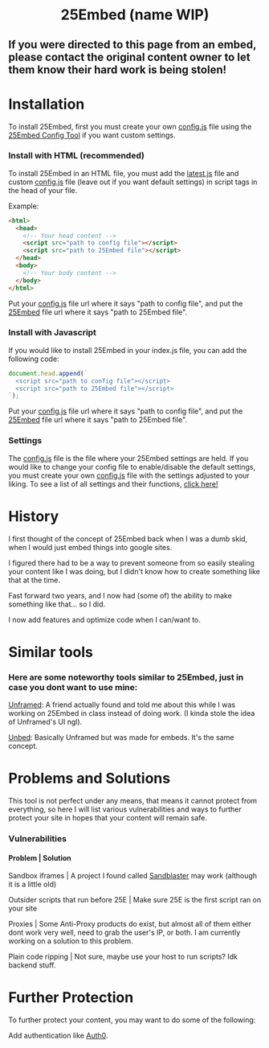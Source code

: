 **<h1 align="center">25Embed (name WIP)</h1>**

**<h2>If you were directed to this page from an embed, please contact the original content owner to let them know their hard work is being stolen!</h2>**

<h1>Installation</h1>
<p>To install 25Embed, first you must create your own <a href="https://github.com/25HoursaDay/25Embed/blob/main/config.js">config.js</a> file using the <a href="">25Embed Config Tool</a> if you want custom settings.
</p>

<h3>Install with HTML (recommended)</h3>
<p>To install 25Embed in an HTML file, you must add the <a href="https://github.com/25HoursaDay/25Embed/blob/main/latest.js">latest.js</a> file and custom <a href="https://github.com/25HoursaDay/25Embed/blob/main/config.js">config.js</a> file (leave out if you want default settings) in script tags in the head of your file.</p>

<p>Example:</p>

```html
<html>
  <head>
    <!-- Your head content -->
    <script src="path to config file"></script>
    <script src="path to 25Embed file"></script>
  </head>
  <body>
    <!-- Your body content -->
  </body>
</html>
```

Put your [config.js](https://github.com/25HoursaDay/25Embed/blob/main/config.js) file url where it says "path to config file", and put the [25Embed](https://github.com/25HoursaDay/25Embed/blob/main/latest.js) file url where it says "path to 25Embed file".

<h3>Install with Javascript</h3>

If you would like to install 25Embed in your index.js file, you can add the following code:
```javascript
document.head.append(`
  <script src="path to config file"></script>
  <script src="path to 25Embed file"></script>
`);
```
Put your [config.js](https://github.com/25HoursaDay/25Embed/blob/main/config.js) file url where it says "path to config file", and put the [25Embed](https://github.com/25HoursaDay/25Embed/blob/main/latest.js) file url where it says "path to 25Embed file".

<h3>Settings</h3>

The [config.js](https://github.com/25HoursaDay/25Embed/blob/main/config.js) file is the file where your 25Embed settings are held.
If you would like to change your config file to enable/disable the default settings, you must create your own [config.js](https://github.com/25HoursaDay/25Embed/blob/main/config.js) file with the settings adjusted to your liking.
To see a list of all settings and their functions, [click here!]()

<h1>History</h1>
<p>I first thought of the concept of 25Embed back when I was a dumb skid, when I would just embed things into google sites.</p>
<p>I figured there had to be a way to prevent someone from so easily stealing your content like I was doing, but I didn't know how to create something like that at the time.</p>
<p>Fast forward two years, and I now had (some of) the ability to make something like that... so I did.</p>
<p>I now add features and optimize code when I can/want to.</p>

<h1>Similar tools</h1>
<h3>Here are some noteworthy tools similar to 25Embed, just in case you dont want to use mine:</h3>
<p><a href="https://unframed.netlify.app/">Unframed</a>: A friend actually found and told me about this while I was working on 25Embed in class instead of doing work. (I kinda stole the idea of Unframed's UI ngl).</p>

<p><a href="http://unbed.gq/">Unbed</a>:
Basically Unframed but was made for embeds. It's the same concept.
</p>

<h1>Problems and Solutions</h1>
<p>This tool is not perfect under any means, that means it cannot protect from everything, so here I will list various vulnerabilities and ways to further protect your site in hopes that your content will remain safe.</p>
<h3>Vulnerabilities</h3>
<h4>Problem | Solution</h4>
<p>Sandbox iframes | A project I found called <a href="https://github.com/JamesMGreene/sandblaster">Sandblaster</a> may work (although it is a little old)</p>
<p>Outsider scripts that run before 25E | Make sure 25E is the first script ran on your site</p>
<p>Proxies | Some Anti-Proxy products do exist, but almost all of them either dont work very well, need to grab the user's IP, or both. I am currently working on a solution to this problem.</p>
<p>Plain code ripping | Not sure, maybe use your host to run scripts? Idk backend stuff.</p>

<h1>Further Protection</h1>
<p>To further protect your content, you may want to do some of the following:</p>
<p>Add authentication like <a href="https://auth0.com/">Auth0</a>.</p>
